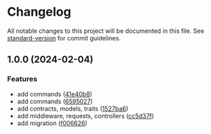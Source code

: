 # Changelog

All notable changes to this project will be documented in this file. See [standard-version](https://github.com/conventional-changelog/standard-version) for commit guidelines.

## 1.0.0 (2024-02-04)


### Features

* add commands ([41e40b8](https://github.com/darkjinnee/sanctum-auth/commit/41e40b8275dadf574d0767a2db98a96e23bca2b8))
* add commands ([6595027](https://github.com/darkjinnee/sanctum-auth/commit/65950272d4d553686719edb96e40631f0fc144e9))
* add contracts, models, traits ([1527ba6](https://github.com/darkjinnee/sanctum-auth/commit/1527ba6e302d200e9aec2fb8acc491f3a4437a02))
* add middleware, requests, controllers ([cc5d37f](https://github.com/darkjinnee/sanctum-auth/commit/cc5d37f535d8fd5c5c07d026f0548f2119a63264))
* add migration ([f006626](https://github.com/darkjinnee/sanctum-auth/commit/f00662648cc3472c96a30f3a9d273b86ce7108d2))

